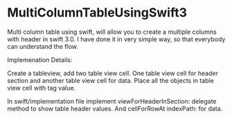 # MultiColumnTableUsingSwift3

Multi column table using swift, will allow you to create a multiple columns with header in swift 3.0.
I have done it in very simple way, so that everybody can understand the flow.

Implemenation Details:

Create a tableview, add two table view cell.
One table view cell for header section and another table view cell for data.
Place all the objects in table view cell with tag value.

In swift/implementation file implement viewForHeaderInSection: delegate method to show table header values.
And cellForRowAt indexPath: for data.





